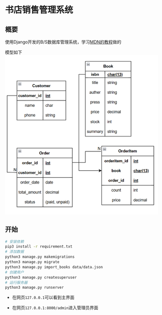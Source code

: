 # 书店销售管理系统

## 概要

使用Django开发的B/S数据库管理系统，学习[MDN的教程](https://github.com/mdn/django-locallibrary-tutorial)做的

模型如下
![ER diagram](BookstoreSalesManagementSystem/data/ER_diagram.png)

## 开始

```bash
# 安装依赖
pip3 install -r requirement.txt
# 添加数据
python3 manage.py makemigrations
python3 manage.py migrate
python3 manage.py import_books data/data.json
# 创建用户
python3 manage.py createsuperuser
# 运行服务器
python3 manage.py runserver
```

- 在网页`127.0.0.1`可以看到主界面

- 在网页`127.0.0.1:8000/admin`进入管理员界面
